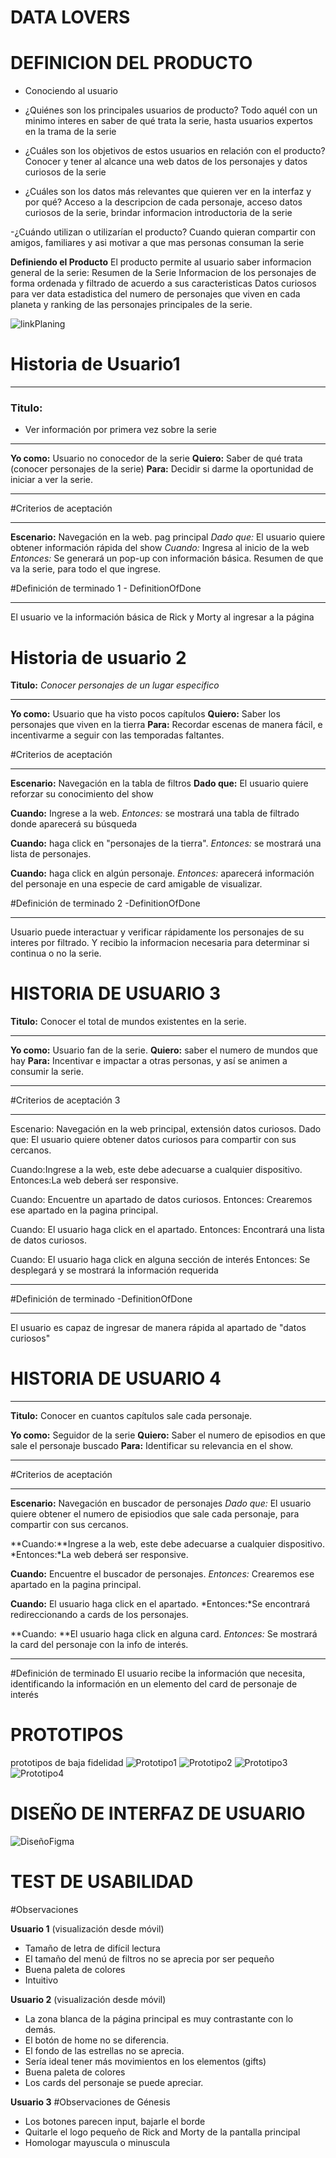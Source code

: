 # DATA LOVERS

# DEFINICION DEL PRODUCTO

* Conociendo al usuario
- ¿Quiénes son los principales usuarios de producto?
Todo aquél con un minimo interes en saber de qué trata la serie, hasta usuarios expertos en la trama de la serie

- ¿Cuáles son los objetivos de estos usuarios en relación con el producto?
Conocer y tener al alcance una web datos de los personajes y datos curiosos de la serie

- ¿Cuáles son los datos más relevantes que quieren ver en la interfaz y por qué?
Acceso a la descripcion de cada personaje, acceso datos curiosos de la serie, brindar informacion introductoria de la serie

-¿Cuándo utilizan o utilizarían el producto?
Cuando quieran compartir con amigos, familiares y asi motivar a que mas personas consuman la serie

**Definiendo el Producto**
El producto permite al usuario saber informacion general de la serie:
Resumen de la Serie
Informacion de los personajes de forma ordenada y filtrado de acuerdo a sus caracteristicas
Datos curiosos para ver data estadistica del numero de personajes que viven en cada planeta y ranking de las personajes principales de la serie. 

![linkPlaning](https://trello.com/b/YGRKj1G0/rick-and-morty)

# Historia de Usuario1
___
### Titulo:
* Ver información por primera vez sobre la serie
___
**Yo como:** Usuario no conocedor de la serie
**Quiero:** Saber de qué trata (conocer personajes de la serie)
**Para:** Decidir si darme la oportunidad de iniciar a ver la serie.

----------------

#Criterios de aceptación 
___
**Escenario:** Navegación en la web. pag principal
*Dado que:* El usuario quiere obtener información rápida del show
*Cuando:*  Ingresa al inicio de la web
*Entonces:* Se  generará un pop-up con información básica. Resumen de que va la serie, para todo el que ingrese.

#Definición de terminado 1 - DefinitionOfDone
___

El usuario ve la información básica de Rick y Morty al ingresar a la página

# Historia de usuario 2
**Titulo:** *Conocer personajes de un lugar especifico*
___


**Yo como:** Usuario que ha visto pocos capítulos
**Quiero:** Saber los personajes que viven en la tierra
**Para:** Recordar escenas de manera fácil, e incentivarme a seguir con las temporadas faltantes.

#Criterios de aceptación 
___

**Escenario:** Navegación en la tabla de filtros
**Dado que:** El usuario quiere reforzar su conocimiento del show

**Cuando:** Ingrese a la web.
*Entonces:* se mostrará una tabla de filtrado donde aparecerá su búsqueda

**Cuando:** haga click en "personajes de la tierra".
*Entonces:* se mostrará una lista de personajes.

**Cuando:** haga click en algún personaje.
*Entonces:* aparecerá información del personaje en una especie de card amigable de visualizar.

#Definición de terminado 2 -DefinitionOfDone
___

Usuario puede interactuar y verificar rápidamente los personajes de su interes por filtrado. Y recibio la informacion necesaria para determinar si continua o no la serie.


# HISTORIA DE USUARIO 3
**Titulo:** Conocer el total de mundos existentes en la serie.
___

**Yo como:** Usuario fan de la serie.
**Quiero:** saber el numero de mundos que hay
**Para:** Incentivar e impactar a otras personas, y así se animen a consumir la serie.
___
#Criterios de aceptación 3
___
Escenario: Navegación en la web principal, extensión datos curiosos.
Dado que: El usuario quiere obtener datos curiosos para compartir con sus cercanos.

Cuando:Ingrese a la web, este debe adecuarse a cualquier dispositivo.
Entonces:La web deberá ser responsive.

Cuando: Encuentre un apartado de datos curiosos.
Entonces: Crearemos ese apartado en la pagina principal.

Cuando: El usuario haga click en el apartado.
Entonces: Encontrará una lista de datos curiosos.

Cuando: El usuario haga click en alguna sección de interés
Entonces: Se desplegará y se mostrará la información requerida
___


#Definición de terminado  -DefinitionOfDone
___
El usuario es capaz de ingresar de manera rápida al apartado de "datos curiosos" 

# HISTORIA DE USUARIO 4
___
**Titulo:** Conocer en cuantos capítulos sale cada personaje.

**Yo como:** Seguidor de la serie
**Quiero:** Saber el numero de episodios en que sale el personaje buscado
**Para:**  Identificar su relevancia en el show.
___
#Criterios de aceptación
___

**Escenario:** Navegación en buscador de personajes
*Dado que:* El usuario quiere obtener el numero de episiodios que sale cada personaje, para compartir con sus cercanos.

**Cuando:**Ingrese a la web, este debe adecuarse a cualquier dispositivo.
*Entonces:*La web deberá ser responsive.

**Cuando:** Encuentre el buscador de personajes.
*Entonces:* Crearemos ese apartado en la pagina principal.

**Cuando:** El usuario haga click en el apartado.
*Entonces:*Se encontrará redireccionando a cards de los personajes. 

**Cuando: **El usuario haga click en alguna card. 
*Entonces:* Se mostrará la card del personaje con la info de interés.
___
#Definición de terminado 
 El usuario recibe la información que necesita, identificando la información en un elemento del card de personaje de  interés

# PROTOTIPOS

prototipos de baja fidelidad
![Prototipo1](../main/src/picture/PrototipoBajaF.jpg)
![Prototipo2](../main/src/picture/ProtoBaja1.jpg)
![Prototipo3](../main/src/picture/ProtoBaja1.1.jpg)
![Prototipo4](../main/src/picture/ProtoBaja1.2.jpg)

# DISEÑO DE INTERFAZ DE USUARIO

![DiseñoFigma](https://www.figma.com/file/1gIKXXp6sDN0fXyhY044xv/R%26M?node-id=0%3A1&frame-preset-name=Desktop)

# TEST DE USABILIDAD

#Observaciones

**Usuario 1** (visualización desde móvil)
- Tamaño de letra de difícil lectura
- El tamaño del menú de filtros no se aprecia por ser pequeño
- Buena paleta de colores
- Intuitivo

**Usuario 2** (visualización desde móvil)
- La zona blanca de la página principal es muy contrastante con lo demás.
- El botón de home no se diferencia.
- El fondo de las estrellas no se aprecia.
- Sería ideal tener más movimientos en los elementos (gifts) 
- Buena paleta de colores
- Los cards del personaje se puede apreciar.

**Usuario 3**
#Observaciones de Génesis
- Los botones parecen input, bajarle el borde
- Quitarle el logo pequeño de Rick and Morty de la pantalla principal
- Homologar mayuscula o minuscula